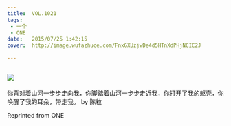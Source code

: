```yaml
---
title:	VOL.1021
tags:
 - 一个
 - ONE
date:	2015/07/25 1:42:15
cover:	http://image.wufazhuce.com/FnxGXUzjwDe4d5HTnXdPHjNCIC2J

---
```

![](http://image.wufazhuce.com/FnxGXUzjwDe4d5HTnXdPHjNCIC2J)
---

你背对着山河一步步走向我，你脚踏着山河一步步走近我，你打开了我的躯壳，你唤醒了我的耳朵，带走我。 by 陈粒
 
Reprinted from ONE
